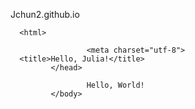 Jchun2.github.io
 <!DOCTYPE HTML>
      <html>
<head>

                     <meta charset="utf-8">
      <title>Hello, Julia!</title>
             </head>
<body>

                     Hello, World!
             </body>
</html>